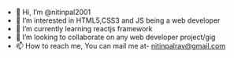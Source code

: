 - 👋 Hi, I’m @nitinpal2001
- 👀 I’m interested in HTML5,CSS3 and JS being a web developer 
- 🌱 I’m currently learning reactjs framework
- 💞️ I’m looking to collaborate on any web developer project/gig
- 📫 How to reach me, You can mail me at- nitinpalrav@gmail.com

<!---
nitinpal2001/nitinpal2001 is a ✨ special ✨ repository because its `README.md` (this file) appears on your GitHub profile.
You can click the Preview link to take a look at your changes.
--->
